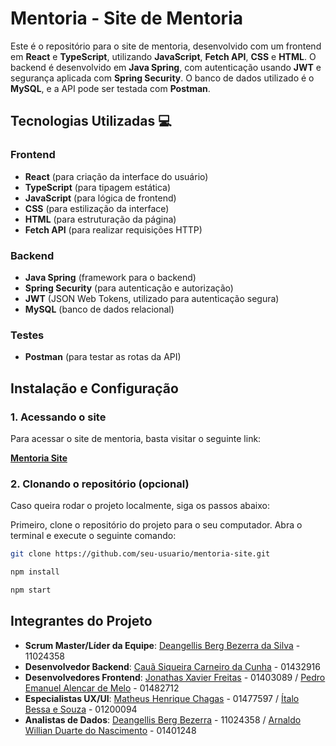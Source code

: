 # Mentoria - Site de Mentoria

Este é o repositório para o site de mentoria, desenvolvido com um frontend em **React** e **TypeScript**, utilizando **JavaScript**, **Fetch API**, **CSS** e **HTML**. O backend é desenvolvido em **Java Spring**, com autenticação usando **JWT** e segurança aplicada com **Spring Security**. O banco de dados utilizado é o **MySQL**, e a API pode ser testada com **Postman**.

## Tecnologias Utilizadas 💻

### Frontend
- **React** (para criação da interface do usuário)
- **TypeScript** (para tipagem estática)
- **JavaScript** (para lógica de frontend)
- **CSS** (para estilização da interface)
- **HTML** (para estruturação da página)
- **Fetch API** (para realizar requisições HTTP)

### Backend
- **Java Spring** (framework para o backend)
- **Spring Security** (para autenticação e autorização)
- **JWT** (JSON Web Tokens, utilizado para autenticação segura)
- **MySQL** (banco de dados relacional)

### Testes
- **Postman** (para testar as rotas da API)

## Instalação e Configuração

### 1. Acessando o site

Para acessar o site de mentoria, basta visitar o seguinte link:

[**Mentoria Site**](https://link-do-seu-site.com)

### 2. Clonando o repositório (opcional)

Caso queira rodar o projeto localmente, siga os passos abaixo:

Primeiro, clone o repositório do projeto para o seu computador. Abra o terminal e execute o seguinte comando:

```bash
git clone https://github.com/seu-usuario/mentoria-site.git

npm install

npm start
````
## Integrantes do Projeto

- **Scrum Master/Líder da Equipe**: [Deangellis Berg Bezerra da Silva](https://github.com/Deangellisberg) - 11024358
- **Desenvolvedor Backend**: [Cauã Siqueira Carneiro da Cunha](https://github.com/CauaSiqueira29) - 01432916
- **Desenvolvedores Frontend**: [Jonathas Xavier Freitas](https://github.com/Dev-Jonathas) - 01403089 / [Pedro Emanuel Alencar de Melo](https://github.com/PedroAlencarM) - 01482712
- **Especialistas UX/UI**: [Matheus Henrique Chagas](https://github.com/MatheusChagas123) - 01477597 / [Ítalo Bessa e Souza](https://github.com/Italo-Bessa) - 01200094
- **Analistas de Dados**:  [Deangellis Berg Bezerra](https://github.com/Deangellisberg) - 11024358 / [Arnaldo Willian Duarte do Nascimento](https://github.com/ArnaldoWillian) - 01401248

